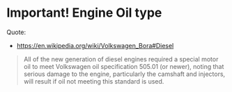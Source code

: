# Important! Engine Oil type

Quote:
- https://en.wikipedia.org/wiki/Volkswagen_Bora#Diesel
>All of the new generation of diesel engines required a special motor oil to meet Volkswagen oil specification 505.01 (or newer), noting that serious damage to the engine, particularly the camshaft and injectors, will result if oil not meeting this standard is used.
